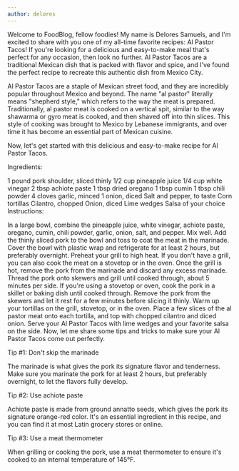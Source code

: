 ```yaml
---
author: delores
---
```

Welcome to FoodBlog, fellow foodies! My name is Delores Samuels, and I'm excited to share with you one of my all-time favorite recipes: Al Pastor Tacos! If you're looking for a delicious and easy-to-make meal that's perfect for any occasion, then look no further. Al Pastor Tacos are a traditional Mexican dish that is packed with flavor and spice, and I've found the perfect recipe to recreate this authentic dish from Mexico City.

Al Pastor Tacos are a staple of Mexican street food, and they are incredibly popular throughout Mexico and beyond. The name "al pastor" literally means "shepherd style," which refers to the way the meat is prepared. Traditionally, al pastor meat is cooked on a vertical spit, similar to the way shawarma or gyro meat is cooked, and then shaved off into thin slices. This style of cooking was brought to Mexico by Lebanese immigrants, and over time it has become an essential part of Mexican cuisine.

Now, let's get started with this delicious and easy-to-make recipe for Al Pastor Tacos.

Ingredients:

1 pound pork shoulder, sliced thinly
1/2 cup pineapple juice
1/4 cup white vinegar
2 tbsp achiote paste
1 tbsp dried oregano
1 tbsp cumin
1 tbsp chili powder
4 cloves garlic, minced
1 onion, diced
Salt and pepper, to taste
Corn tortillas
Cilantro, chopped
Onion, diced
Lime wedges
Salsa of your choice
Instructions:

In a large bowl, combine the pineapple juice, white vinegar, achiote paste, oregano, cumin, chili powder, garlic, onion, salt, and pepper. Mix well.
Add the thinly sliced pork to the bowl and toss to coat the meat in the marinade. Cover the bowl with plastic wrap and refrigerate for at least 2 hours, but preferably overnight.
Preheat your grill to high heat. If you don't have a grill, you can also cook the meat on a stovetop or in the oven.
Once the grill is hot, remove the pork from the marinade and discard any excess marinade. Thread the pork onto skewers and grill until cooked through, about 5 minutes per side. If you're using a stovetop or oven, cook the pork in a skillet or baking dish until cooked through.
Remove the pork from the skewers and let it rest for a few minutes before slicing it thinly.
Warm up your tortillas on the grill, stovetop, or in the oven. Place a few slices of the al pastor meat onto each tortilla, and top with chopped cilantro and diced onion.
Serve your Al Pastor Tacos with lime wedges and your favorite salsa on the side.
Now, let me share some tips and tricks to make sure your Al Pastor Tacos come out perfectly.

Tip #1: Don't skip the marinade

The marinade is what gives the pork its signature flavor and tenderness. Make sure you marinate the pork for at least 2 hours, but preferably overnight, to let the flavors fully develop.

Tip #2: Use achiote paste

Achiote paste is made from ground annatto seeds, which gives the pork its signature orange-red color. It's an essential ingredient in this recipe, and you can find it at most Latin grocery stores or online.

Tip #3: Use a meat thermometer

When grilling or cooking the pork, use a meat thermometer to ensure it's cooked to an internal temperature of 145°F.